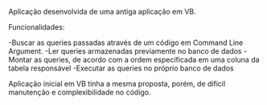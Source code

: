 Aplicação desenvolvida de uma antiga aplicação em VB.

Funcionalidades:

-Buscar as queries passadas através de um código em Command Line Argument.
-Ler queries armazenadas previamente no banco de dados
-Montar as queries, de acordo com a ordem especificada em uma coluna da tabela responsável
-Executar as queries no próprio banco de dados

Aplicação inicial em VB tinha a mesma proposta, porém, de dificil manutenção e complexibilidade no código.
